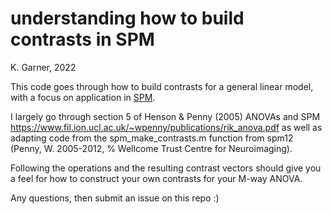 # understanding how to build contrasts in SPM

K. Garner, 2022

This code goes through how to build contrasts for a general linear model, with a focus on application in [SPM](https://www.fil.ion.ucl.ac.uk/spm/software/spm12/). 

I largely go through section 5 of Henson & Penny (2005) ANOVAs and SPM
https://www.fil.ion.ucl.ac.uk/~wpenny/publications/rik_anova.pdf as well as adapting
code from the spm_make_contrasts.m function from spm12 (Penny, W. 2005-2012,
% Wellcome Trust Centre for Neuroimaging).

Following the operations and the resulting contrast vectors should give you a feel for how to construct your own contrasts for your M-way ANOVA.

Any questions, then submit an issue on this repo :)


